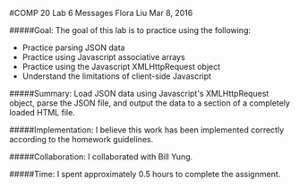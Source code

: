 #COMP 20 Lab 6 Messages
Flora Liu
Mar 8, 2016

#####Goal:
The goal of this lab is to practice using the following:
- Practice parsing JSON data
- Practice using Javascript associative arrays
- Practice using the Javascript XMLHttpRequest object
- Understand the limitations of client-side Javascript

#####Summary: 
Load JSON data using Javascript's XMLHttpRequest object, parse the JSON file, and output the data to a section of a completely loaded HTML file.

#####Implementation:
I believe this work has been implemented correctly according to the homework guidelines. 

#####Collaboration:
I collaborated with Bill Yung.

#####Time:
I spent approximately 0.5 hours to complete the assignment.